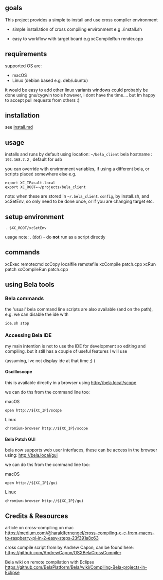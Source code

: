 ## goals

This project provides a simple to install and use cross compiler environment


- simple installation of cross compiling environment
e.g ./install.sh

- easy to workflow with target board
e.g xcCompileRun render.cpp

## requirements
supported OS are:
- macOS
- Linux (debian based e.g. deb/ubuntu)

it would be easy to add other linux variants
windows could probably be done using gnu/cygwin tools
however, I dont have the time.... but Im happy to accept pull requests from others :)



## installation
see [install.md](https://github.com/TheTechnobear/bela_client/blob/master/install.md)


## usage

installs and runs by default using 
location: `~/bela_client`
bela hostname : `192.168.7.2` , default for usb

you can override with environment variables, if using a different bela, or scripts placed somewhere else
e.g.

```
export XC_IP=salt.local
export XC_ROOT=~/projects/bela_client
```

note: when these are stored in `~/.bela_client.config`, by install.sh, and xcSetEnv, so only need to be done once, or if you are changing target etc.

## setup environment
```
. $XC_ROOT/xcSetEnv

```
usage note: . (dot) - do **not** run as a script directly 



## commands
xcExec remotecmd 
xcCopy localfile remotefile
xcCompile patch.cpp
xcRun patch
xcCompileRun patch.cpp


## using Bela tools


### Bela commands
the 'usual' bela command line scripts are also available (and on the path),
e.g. we can disable the ide with
```
ide.sh stop
```

### Accessing Bela IDE
my main intention is not to use the IDE for development so editing and compiling. but it still has a couple of useful features I will use

(assuming, Ive not display ide at that time ;)  ) 

#### Oscilloscope
this is available directly in a browser using 
http://bela.local/scope


we can do ths from the command line too:

macOS
```
open http://${XC_IP}/scope
```

Linux 
```
chromium-browser http://${XC_IP}/scope
```


#### Bela Patch GUI
bela now supports web user interfaces, these can be access in the browser using:
http://bela.local/gui

we can do ths from the command line too:

macOS
```
open http://${XC_IP}/gui
```

Linux 
```
chromium-browser http://${XC_IP}/gui
```


## Credits & Resources

article on cross-compiling on mac 
https://medium.com/@haraldfernengel/cross-compiling-c-c-from-macos-to-raspberry-pi-in-2-easy-steps-23f391a8c63

cross compile script from by Andrew Capon, can be found here:
https://github.com/AndrewCapon/OSXBelaCrossCompiler

Bela wiki on remote compilation with Eclipse
https://github.com/BelaPlatform/Bela/wiki/Compiling-Bela-projects-in-Eclipse

